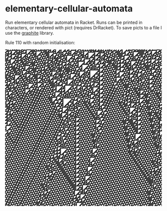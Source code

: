 # elementary-cellular-automata
Run elementary cellular automata in Racket. Runs can be printed in characters, or rendered with pict (requires DrRacket). To save picts to a file I use the [graphite](https://github.com/ralsei/graphite) library.

Rule 110 with random initialisation:

![example rule-110](rule-110.png)

